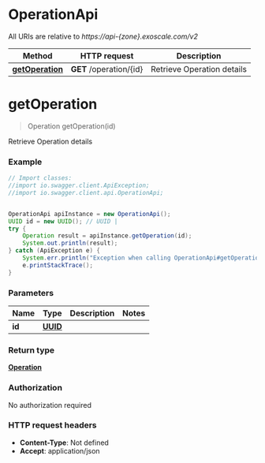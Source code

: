 # OperationApi

All URIs are relative to *https://api-{zone}.exoscale.com/v2*

Method | HTTP request | Description
------------- | ------------- | -------------
[**getOperation**](OperationApi.md#getOperation) | **GET** /operation/{id} | Retrieve Operation details

<a name="getOperation"></a>
# **getOperation**
> Operation getOperation(id)

Retrieve Operation details

### Example
```java
// Import classes:
//import io.swagger.client.ApiException;
//import io.swagger.client.api.OperationApi;


OperationApi apiInstance = new OperationApi();
UUID id = new UUID(); // UUID | 
try {
    Operation result = apiInstance.getOperation(id);
    System.out.println(result);
} catch (ApiException e) {
    System.err.println("Exception when calling OperationApi#getOperation");
    e.printStackTrace();
}
```

### Parameters

Name | Type | Description  | Notes
------------- | ------------- | ------------- | -------------
 **id** | [**UUID**](.md)|  |

### Return type

[**Operation**](Operation.md)

### Authorization

No authorization required

### HTTP request headers

 - **Content-Type**: Not defined
 - **Accept**: application/json

